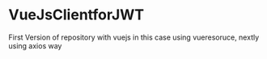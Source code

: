 # VueJsClientforJWT
First Version of repository with vuejs in this case using vueresoruce, nextly using axios way
